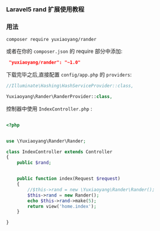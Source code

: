 

### Laravel5 rand 扩展使用教程

### 用法

```
composer require yuxiaoyang/rander
```

或者在你的 `composer.json` 的 require 部分中添加:
```json
 "yuxiaoyang/rander": "~1.0"
```

下载完毕之后,直接配置 `config/app.php` 的 `providers`:

```php
//Illuminate\Hashing\HashServiceProvider::class,

Yuxiaoyang\Rander\RanderProvider::class,
```
控制器中使用 `IndexController.php` :

```php

<?php


use \Yuxiaoyang\Rander\Rander;

class IndexController extends Controller
{
    public $rand;


    public function index(Request $request)
    {
        //$this->rand = new \Yuxiaoyang\Rander\Rander();
        $this->rand = new Rander();
        echo $this->rand->make(5);
        return view('home.index');
    }

}
